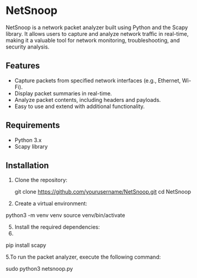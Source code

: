 # NetSnoop

NetSnoop is a network packet analyzer built using Python and the Scapy library. It allows users to capture and analyze network traffic in real-time, making it a valuable tool for network monitoring, troubleshooting, and security analysis.

## Features

- Capture packets from specified network interfaces (e.g., Ethernet, Wi-Fi).
- Display packet summaries in real-time.
- Analyze packet contents, including headers and payloads.
- Easy to use and extend with additional functionality.

## Requirements

- Python 3.x
- Scapy library

## Installation

1. Clone the repository:
   
   git clone https://github.com/yourusername/NetSnoop.git
   cd NetSnoop
   
3. Create a virtual environment:
   
python3 -m venv venv
source venv/bin/activate

5. Install the required dependencies:
6. 
pip install scapy

5.To run the packet analyzer, execute the following command:

sudo python3 netsnoop.py

